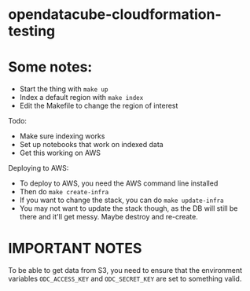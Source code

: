 # opendatacube-cloudformation-testing
 
# Some notes:
 * Start the thing with `make up`
 * Index a default region with `make index`
 * Edit the Makefile to change the region of interest

Todo:
 * Make sure indexing works
 * Set up notebooks that work on indexed data
 * Get this working on AWS

Deploying to AWS:
 * To deploy to AWS, you need the AWS command line installed
 * Then do `make create-infra`
 * If you want to change the stack, you can do `make update-infra`
 * You may not want to update the stack though, as the DB will still be there and it'll get messy. Maybe destroy and re-create.


# IMPORTANT NOTES
To be able to get data from S3, you need to ensure that the environment variables `ODC_ACCESS_KEY` and `ODC_SECRET_KEY` are set to something valid.